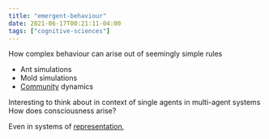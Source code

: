 ```yaml
---
title: "emergent-behaviour"
date: 2021-06-17T00:21:11-04:00
tags: ["cognitive-sciences"]
---
```


How complex behaviour can arise out of seemingly simple rules
* Ant simulations
* Mold simulations
* [Community](/thoughts/communities) dynamics

Interesting to think about in context of single agents in multi-agent systems
How does consciousness arise?

Even in systems of [representation](thoughts/representation.md), 